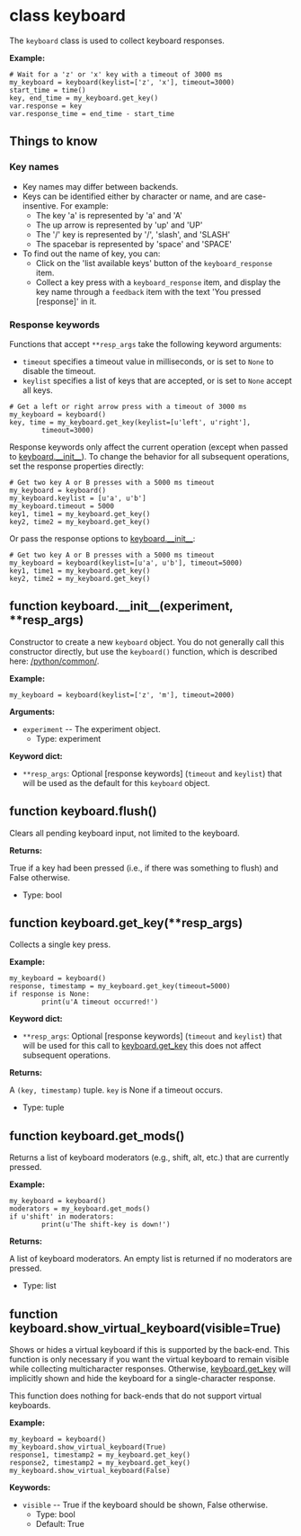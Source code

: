 <div class="ClassDoc YAMLDoc" id="keyboard" markdown="1">

# class __keyboard__

The `keyboard` class is used to collect keyboard responses.

__Example:__

~~~ .python
# Wait for a 'z' or 'x' key with a timeout of 3000 ms
my_keyboard = keyboard(keylist=['z', 'x'], timeout=3000)
start_time = time()
key, end_time = my_keyboard.get_key()
var.response = key
var.response_time = end_time - start_time
~~~

## Things to know

### Key names

- Key names may differ between backends.
- Keys can be identified either by character or name, and are
  case-insentive. For example:
  - The key 'a' is represented by 'a' and 'A'
  - The up arrow is represented by 'up' and 'UP'
  - The '/' key is represented by '/', 'slash', and 'SLASH'
  - The spacebar is represented by 'space' and 'SPACE'
- To find out the name of key, you can:
  - Click on the 'list available keys' button of the
    `keyboard_response` item.
  - Collect a key press with a `keyboard_response` item, and display
    the key name through a `feedback` item with the text 'You
    pressed [response]' in it.

### Response keywords

Functions that accept `**resp_args` take the following keyword
arguments:

- `timeout` specifies a timeout value in milliseconds, or is set to
  `None` to disable the timeout.
- `keylist` specifies a list of keys that are accepted, or is set to
  `None` accept all keys.

~~~ .python
# Get a left or right arrow press with a timeout of 3000 ms
my_keyboard = keyboard()
key, time = my_keyboard.get_key(keylist=[u'left', u'right'],
        timeout=3000)
~~~

Response keywords only affect the current operation (except when passed
to [keyboard.\_\_init\_\_][__init__]). To change the behavior for all
subsequent operations, set the response properties directly:

~~~ .python
# Get two key A or B presses with a 5000 ms timeout
my_keyboard = keyboard()
my_keyboard.keylist = [u'a', u'b']
my_keyboard.timeout = 5000
key1, time1 = my_keyboard.get_key()
key2, time2 = my_keyboard.get_key()
~~~

Or pass the response options to [keyboard.\_\_init\_\_][__init__]:

~~~ .python
# Get two key A or B presses with a 5000 ms timeout
my_keyboard = keyboard(keylist=[u'a', u'b'], timeout=5000)
key1, time1 = my_keyboard.get_key()
key2, time2 = my_keyboard.get_key()
~~~

<div class="FunctionDoc YAMLDoc" id="keyboard-__init__" markdown="1">

## function __keyboard\.\_\_init\_\___\(experiment, \*\*resp\_args\)

Constructor to create a new `keyboard` object. You do not generally
call this constructor directly, but use the `keyboard()` function,
which is described here: [/python/common/]().

__Example:__

~~~ .python
my_keyboard = keyboard(keylist=['z', 'm'], timeout=2000)
~~~

__Arguments:__

- `experiment` -- The experiment object.
	- Type: experiment

__Keyword dict:__

- `**resp_args`: Optional [response keywords] (`timeout` and `keylist`) that will be used as the default for this `keyboard` object.

</div>

[keyboard.__init__]: #keyboard-__init__
[__init__]: #keyboard-__init__

<div class="FunctionDoc YAMLDoc" id="keyboard-flush" markdown="1">

## function __keyboard\.flush__\(\)

Clears all pending keyboard input, not limited to the keyboard.

__Returns:__

True if a key had been pressed (i.e., if there was something to flush) and False otherwise.

- Type: bool

</div>

[keyboard.flush]: #keyboard-flush
[flush]: #keyboard-flush

<div class="FunctionDoc YAMLDoc" id="keyboard-get_key" markdown="1">

## function __keyboard\.get\_key__\(\*\*resp\_args\)

Collects a single key press.

__Example:__

~~~ .python
my_keyboard = keyboard()
response, timestamp = my_keyboard.get_key(timeout=5000)
if response is None:
        print(u'A timeout occurred!')
~~~

__Keyword dict:__

- `**resp_args`: Optional [response keywords] (`timeout` and `keylist`) that will be used for this call to [keyboard.get_key] this does not affect subsequent operations.

__Returns:__

A `(key, timestamp)` tuple. `key` is None if a timeout occurs.

- Type: tuple

</div>

[keyboard.get_key]: #keyboard-get_key
[get_key]: #keyboard-get_key

<div class="FunctionDoc YAMLDoc" id="keyboard-get_mods" markdown="1">

## function __keyboard\.get\_mods__\(\)

Returns a list of keyboard moderators (e.g., shift, alt, etc.) that are currently pressed.

__Example:__

~~~ .python
my_keyboard = keyboard()
moderators = my_keyboard.get_mods()
if u'shift' in moderators:
        print(u'The shift-key is down!')
~~~

__Returns:__

A list of keyboard moderators. An empty list is returned if no moderators are pressed.

- Type: list

</div>

[keyboard.get_mods]: #keyboard-get_mods
[get_mods]: #keyboard-get_mods

<div class="FunctionDoc YAMLDoc" id="keyboard-show_virtual_keyboard" markdown="1">

## function __keyboard\.show\_virtual\_keyboard__\(visible=True\)

Shows or hides a virtual keyboard if this is supported by the
back-end. This function is only necessary if you want the virtual
keyboard to remain visible while collecting multicharacter
responses. Otherwise, [keyboard.get_key] will implicitly shown and
hide the keyboard for a single-character response.

This function does nothing for back-ends that do not support virtual
keyboards.

__Example:__

~~~ .python
my_keyboard = keyboard()
my_keyboard.show_virtual_keyboard(True)
response1, timestamp2 = my_keyboard.get_key()
response2, timestamp2 = my_keyboard.get_key()
my_keyboard.show_virtual_keyboard(False)
~~~

__Keywords:__

- `visible` -- True if the keyboard should be shown, False otherwise.
	- Type: bool
	- Default: True

</div>

[keyboard.show_virtual_keyboard]: #keyboard-show_virtual_keyboard
[show_virtual_keyboard]: #keyboard-show_virtual_keyboard

</div>

[keyboard]: #keyboard


